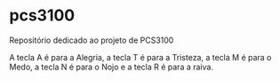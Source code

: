 # pcs3100
Repositório dedicado ao projeto de PCS3100

A tecla A é para a Alegria, a tecla T é para a Tristeza, a tecla M é para o Medo, a tecla N é para o Nojo e a tecla R é para a raiva.
